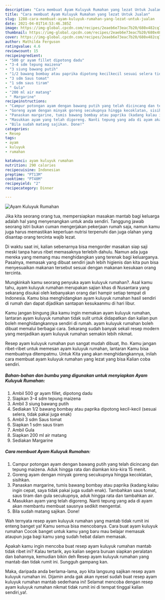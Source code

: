 ```yaml
---
description: "Cara membuat Ayam Kuluyuk Rumahan yang lezat Untuk Jualan"
title: "Cara membuat Ayam Kuluyuk Rumahan yang lezat Untuk Jualan"
slug: 1288-cara-membuat-ayam-kuluyuk-rumahan-yang-lezat-untuk-jualan
date: 2021-04-01T14:53:46.385Z
image: https://img-global.cpcdn.com/recipes/2eaeb6e73eac7b20/680x482cq70/ayam-kuluyuk-rumahan-foto-resep-utama.jpg
thumbnail: https://img-global.cpcdn.com/recipes/2eaeb6e73eac7b20/680x482cq70/ayam-kuluyuk-rumahan-foto-resep-utama.jpg
cover: https://img-global.cpcdn.com/recipes/2eaeb6e73eac7b20/680x482cq70/ayam-kuluyuk-rumahan-foto-resep-utama.jpg
author: Mathilda Ferguson
ratingvalue: 4.6
reviewcount: 15
recipeingredient:
- "500 gr ayam fillet dipotong dadu"
- "3-4 sdm tepung maizena"
- "3 siung bawang putih"
- "1/2 bawang bombay atau paprika dipotong kecilkecil sesuai selera tidak pakai juga enak"
- "3 sdm Saus tomat"
- "1 sdm saus tiram"
- " Gula"
- "200 ml air matang"
- " Margarine"
recipeinstructions:
- "Campur potongan ayam dengan bawang putih yang telah dicincang dan tepung maizena. Aduk hingga rata dan diamkan kira-kira 15 menit."
- "Goreng ayam dengan minyak goreng secukupnya hingga kecoklatan, sisihkan."
- "Panaskan margarine, tumis bawang bombay atau paprika (kadang kalau ingin cepat, saya tidak pakai juga sudah enak). Tambahkan saus tomat, saus tiram dan gula secukupnya, aduk hingga rata dan tambahkan air."
- "Masukkan ayam yang telah digoreng. Nanti tepung yang ada di ayam akan membantu membuat sausnya sedikit mengental."
- "Bila sudah matang sajikan. Done!"
categories:
- Resep
tags:
- ayam
- kuluyuk
- rumahan

katakunci: ayam kuluyuk rumahan 
nutrition: 290 calories
recipecuisine: Indonesian
preptime: "PT13M"
cooktime: "PT40M"
recipeyield: "2"
recipecategory: Dinner

---
```



![Ayam Kuluyuk Rumahan](https://img-global.cpcdn.com/recipes/2eaeb6e73eac7b20/680x482cq70/ayam-kuluyuk-rumahan-foto-resep-utama.jpg)

Jika kita seorang orang tua, mempersiapkan masakan mantab bagi keluarga adalah hal yang menyenangkan untuk anda sendiri. Tanggung jawab seorang istri bukan cuman mengerjakan pekerjaan rumah saja, namun kamu juga harus memastikan keperluan nutrisi terpenuhi dan juga olahan yang disantap orang tercinta wajib lezat.

Di waktu  saat ini, kalian sebenarnya bisa mengorder masakan siap saji meski tanpa harus ribet memasaknya terlebih dahulu. Namun ada juga mereka yang memang mau menghidangkan yang terenak bagi keluarganya. Pasalnya, memasak yang dibuat sendiri jauh lebih higienis dan kita pun bisa menyesuaikan makanan tersebut sesuai dengan makanan kesukaan orang tercinta. 



Mungkinkah kamu seorang penyuka ayam kuluyuk rumahan?. Asal kamu tahu, ayam kuluyuk rumahan merupakan sajian khas di Nusantara yang sekarang disukai oleh kebanyakan orang dari hampir setiap tempat di Indonesia. Kamu bisa menghidangkan ayam kuluyuk rumahan hasil sendiri di rumah dan dapat dijadikan santapan kesukaanmu di hari libur.

Kamu jangan bingung jika kamu ingin memakan ayam kuluyuk rumahan, lantaran ayam kuluyuk rumahan tidak sulit untuk didapatkan dan kalian pun boleh menghidangkannya sendiri di rumah. ayam kuluyuk rumahan boleh dibuat memalui berbagai cara. Sekarang sudah banyak sekali resep modern yang menjadikan ayam kuluyuk rumahan semakin lebih nikmat.

Resep ayam kuluyuk rumahan pun sangat mudah dibuat, lho. Kamu jangan ribet-ribet untuk memesan ayam kuluyuk rumahan, lantaran Kamu bisa membuatnya ditempatmu. Untuk Kita yang akan menghidangkannya, inilah cara membuat ayam kuluyuk rumahan yang lezat yang bisa Kalian coba sendiri.

<!--inarticleads1-->

##### Bahan-bahan dan bumbu yang digunakan untuk menyiapkan Ayam Kuluyuk Rumahan:

1. Ambil 500 gr ayam fillet, dipotong dadu
1. Siapkan 3-4 sdm tepung maizena
1. Ambil 3 siung bawang putih
1. Sediakan 1/2 bawang bombay atau paprika dipotong kecil-kecil (sesuai selera, tidak pakai juga enak)
1. Ambil 3 sdm Saus tomat
1. Siapkan 1 sdm saus tiram
1. Ambil  Gula
1. Siapkan 200 ml air matang
1. Sediakan  Margarine




<!--inarticleads2-->

##### Cara membuat Ayam Kuluyuk Rumahan:

1. Campur potongan ayam dengan bawang putih yang telah dicincang dan tepung maizena. Aduk hingga rata dan diamkan kira-kira 15 menit.
1. Goreng ayam dengan minyak goreng secukupnya hingga kecoklatan, sisihkan.
1. Panaskan margarine, tumis bawang bombay atau paprika (kadang kalau ingin cepat, saya tidak pakai juga sudah enak). Tambahkan saus tomat, saus tiram dan gula secukupnya, aduk hingga rata dan tambahkan air.
1. Masukkan ayam yang telah digoreng. Nanti tepung yang ada di ayam akan membantu membuat sausnya sedikit mengental.
1. Bila sudah matang sajikan. Done!




Wah ternyata resep ayam kuluyuk rumahan yang mantab tidak rumit ini enteng banget ya! Kamu semua bisa mencobanya. Cara buat ayam kuluyuk rumahan Cocok banget untuk kamu yang baru mau belajar memasak ataupun juga bagi kamu yang sudah hebat dalam memasak.

Apakah kamu ingin mencoba buat resep ayam kuluyuk rumahan mantab tidak ribet ini? Kalau tertarik, ayo kalian segera buruan siapkan peralatan dan bahannya, kemudian bikin deh Resep ayam kuluyuk rumahan yang mantab dan tidak rumit ini. Sungguh gampang kan. 

Maka, daripada anda berlama-lama, ayo kita langsung sajikan resep ayam kuluyuk rumahan ini. Dijamin anda gak akan nyesel sudah buat resep ayam kuluyuk rumahan mantab sederhana ini! Selamat mencoba dengan resep ayam kuluyuk rumahan nikmat tidak rumit ini di tempat tinggal kalian sendiri,ya!.

